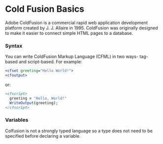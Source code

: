 # Cold Fusion Basics
Adobe ColdFusion is a commercial rapid web application development platform created by J. J. Allaire in 1995. 
ColdFusion was originally designed to make it easier to connect simple HTML pages to a database.

### Syntax

You can write ColdFusion Markup Language (CFML) in two ways- tag-based and script-based. 
For example:
```coldfusion
<cfset greeting="Hello World!">
<cfoutput>
```

or:
```coldfusion
<cfscript>
  greeting = "Hello, World!"
  WriteOutput(greeting);
</cfscript>
```

### Variables
Colfusion is not a strongly typed language so a type does not need to be specified before declaring a variable.

